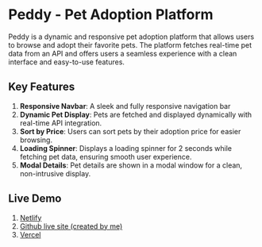 # Peddy - Pet Adoption Platform

Peddy is a dynamic and responsive pet adoption platform that allows users to browse and adopt their favorite pets. The platform fetches real-time pet data from an API and offers users a seamless experience with a clean interface and easy-to-use features.

## Key Features
1. **Responsive Navbar**: A sleek and fully responsive navigation bar
2. **Dynamic Pet Display**: Pets are fetched and displayed dynamically with real-time API integration.
3. **Sort by Price**: Users can sort pets by their adoption price for easier browsing.
4. **Loading Spinner**: Displays a loading spinner for 2 seconds while fetching pet data, ensuring smooth user experience.
5. **Modal Details**: Pet details are shown in a modal window for a clean, non-intrusive display.

## Live Demo
1. [Netlify](https://stellular-vacherin-74d8a7.netlify.app/)
2. [Github live site (created by me)](https://khh-niloy.github.io/peddy-a6/)
3. [Vercel](https://peddy-a6-k32zpprh8-hasib-hossain-niloys-projects.vercel.app/)

